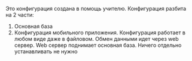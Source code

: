 Это конфигурация создана в помощь учителю.
Конфигурация разбита на 2 части:
1. Основная база
2. Конфигурация мобильного приложения.
Конфигурация работает в любом виде даже в файловом. Обмен данными идет через web сервер. Web сервер поднимает основная база. Ничего отдельно устанавливать не нужно
